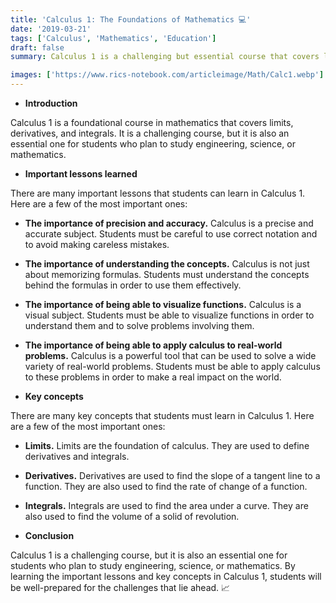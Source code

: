 ```yaml
---
title: 'Calculus 1: The Foundations of Mathematics 💻'
date: '2019-03-21'
tags: ['Calculus', 'Mathematics', 'Education']
draft: false
summary: Calculus 1 is a challenging but essential course that covers limits, derivatives, and integrals, and is a critical foundation for students who plan to study engineering, science, or mathematics.

images: ['https://www.rics-notebook.com/articleimage/Math/Calc1.webp']
---
```


- **Introduction**

Calculus 1 is a foundational course in mathematics that covers limits,
derivatives, and integrals. It is a challenging course, but it is also an
essential one for students who plan to study engineering, science, or
mathematics.

- **Important lessons learned**

There are many important lessons that students can learn in Calculus 1. Here are
a few of the most important ones:

- **The importance of precision and accuracy.** Calculus is a precise and
  accurate subject. Students must be careful to use correct notation and to
  avoid making careless mistakes.
- **The importance of understanding the concepts.** Calculus is not just about
  memorizing formulas. Students must understand the concepts behind the formulas
  in order to use them effectively.
- **The importance of being able to visualize functions.** Calculus is a visual
  subject. Students must be able to visualize functions in order to understand
  them and to solve problems involving them.
- **The importance of being able to apply calculus to real-world problems.**
  Calculus is a powerful tool that can be used to solve a wide variety of
  real-world problems. Students must be able to apply calculus to these problems
  in order to make a real impact on the world.

- **Key concepts**

There are many key concepts that students must learn in Calculus 1. Here are a
few of the most important ones:

- **Limits.** Limits are the foundation of calculus. They are used to define
  derivatives and integrals.
- **Derivatives.** Derivatives are used to find the slope of a tangent line to a
  function. They are also used to find the rate of change of a function.
- **Integrals.** Integrals are used to find the area under a curve. They are
  also used to find the volume of a solid of revolution.

- **Conclusion**

Calculus 1 is a challenging course, but it is also an essential one for students
who plan to study engineering, science, or mathematics. By learning the
important lessons and key concepts in Calculus 1, students will be well-prepared
for the challenges that lie ahead. 📈
